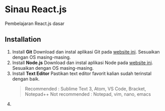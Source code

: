 # Sinau React.js
Pembelajaran React.js dasar

## Installation
1. Install **Git**
   Download dan instal aplikasi Git pada [website ini](https://git-scm.com/downloads "Download Git"). Sesuaikan dengan OS masing-masing.
2. Install **Node.js**
   Download dan instal aplikasi Node pada [website ini](https://nodejs.org/en/download/ "Download Node"). Sesuaikan dengan OS masing-masing.
3. Install **Text Editor**
   Pastikan text editor favorit kalian sudah terinstal dengan baik.
   > Recommended :
   > Sublime Text 3, Atom, VS Code, Bracket, Notepad++
   > Not recommended :
   > Notepad, vim, nano, emacs
4. 